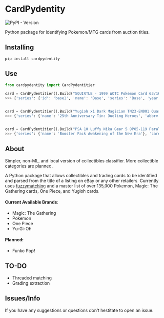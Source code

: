 # CardPydentity

![PyPI - Version](https://img.shields.io/pypi/v/cardpydentity)

Python package for identifying Pokemon/MTG cards from auction titles.   

## Installing

```
pip install cardpydentity
```

## Use

```python   
from cardpydentity import CardPydentitier

card = CardPydentitier().Build("SQUIRTLE - 1999 WOTC Pokemon Card 63/102 Non Holo - PSA 9.5)"
>>> {'series': {'id': 'base1', 'name': 'Base', 'series': 'Base', 'year': '1999', 'total_cards': 102, 'total_base': 102}, 'card': {'id': 'base1-63', 'name': 'Squirtle', 'number': '63', 'rarity': 'Common', 'set': 'base1'}, 'score': 92, 'match': '1999 63 102 Squirtle Common Base', 'grading': {'grade': 9.5, 'type': 'PSA'}}


card = CardPydentitier().Build("Yugioh x1 Dark Magician TN23-EN001 Quarter Century Secret Rare Lim Ed(Near Mint))"
>>> {'series': {'name': '25th Anniversary Tin: Dueling Heroes', 'abbrv': ['TN23']}, 'card': {'name': 'Dark Magician (Quarter Century Secret Rare)', 'set_name': '25th Anniversary Tin: Dueling Heroes', 'rarity': 'Quarter Century Secret Rare', 'number': 'EN001', 'abbrv': 'TN23'}, 'score': 84, 'match': 'EN001 Dark Magician (Quarter Century Secret Rare) Quarter Century Secret Rare TN23 25th Anniversary Tin: Dueling Heroes', 'grading': {'grade': "Near Mint", 'type': None}}


card = CardPydentitier().Build("PSA 10 Luffy Nika Gear 5 OP05-119 Parallel SEC New Era One Piece Card Japanese)"
>>> {'series': {'name': 'Booster Pack Awakening of the New Era'}, 'card': {'name': 'Monkey.D.Luffy', 'set': 'Booster Pack Awakening of the New Era', 'number': 'OP05-119', 'type': 'Character - the four emperors/straw hat crew strike'}, 'score': 60, 'match': 'OP05-119 Monkey.D.Luffy Booster Pack Awakening of the New Era', 'grading': {'grade': 10, 'type': 'PSA'}}

```

## About
Simpler, non-ML, and local version of collectibles classifier. More collectible categories are planned. 

A Python package that allows collectibles and trading cards to be identified and parsed from the title of a listing on eBay or any other retailers. Currently uses [fuzzymatching](https://en.wikipedia.org/wiki/Approximate_string_matching) and a master list of over 135,000 Pokemon, Magic: The Gathering cards, One Piece, and Yugioh cards.

#### Current Available Brands:
-   Magic: The Gathering
-   Pokemon
-   One Piece
-   Yu-Gi-Oh

#### Planned:
- Funko Pop!

## TO-DO
- Threaded matching
- Grading extraction

## Issues/Info

If you have any suggestions or questions don't hestitate to open an issue.
